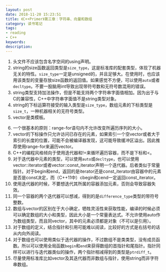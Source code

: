 ```yaml
---
layout: post
date: 2018-11-20 15:23:51
title: 《C++Primer》第三章：字符串、向量和数组
category: 读书笔记
tags:
- reading
- C++
keywords:
description:
---
```

1. 头文件不应该包含名字空间的using声明。
2. string的size函数返回类型是`size_type`，这是标准库的配套类型，体现了机器无关的特性。`size_type`一定是unsigned的，并且足够大。在使用时，也应该用该类型的变量存放size函数的返回值。如果感觉不方便，可以使用`auto`或者`decltype`。不要一股脑用int导致出现带符号数和无符号数混用的错误。
3. string类型支持加法操作，但是不能支持两个字符串字面值相加。因为出于与C的兼容性，C++中字符串字面值不是string类型对象。
4. string的下标运算符接受的输入类型是`size_type`，数组元素的下标类型是`size_t`，一种机器相关的无符号类型。
5. vector是类模板。

<!-- more -->

6. 一个很基本的原则：range-for语句内不允许改变所遍历序列的大小。
7. vector的下标操作只允许访问已存在的元素，如果索引一个空vector或者大于索引的长度的位置，可能不会被编译器发现，这可能导致缓冲区溢出。因此推荐使用range-for来遍历vector。
8. C++的编程风格倾向于使用迭代器和!=来循环遍历容器，而不是下标和<。
9. 对于迭代器中元素的类型，可以使用`auto`或`decltype`，也可以使用vector<T>::iterator或者vector<T>::const_iterator声明一个迭代器。后者类似于常量指针。对于begin和end，返回的是iterator还是const_iterator由容器中的元素是否是const决定，而（C++11中）cbegin和cend一定返回const_iterator。
10. 使用迭代器的时候，不要想迭代其所属的容器添加元素，否则会导致容器失效。
11. 同一个容器的两个迭代器可以想减，得到的是`difference_type`类型的带符号整数。
12. 数组与vector的区别在于大小确定，牺牲灵活性来获取性能，编译的时候必须可以确定数组的大小和类型，因此大小是一个常量表达式。不允许使用auto作为数组类型，而且同vector，其中的元素必须都是对象（不可以是引用）。
13. 对于数组的定义，结合指针和引用可能难以阅读，比较好的方式是右括号的话从内向外阅读。
14. 对于数组也可以使用类似于迭代器的操作，不过数组不是类类型，没有成员函数。所以可以使用全局函数`begin`和`end`来获得数组的首指针和尾指针。指针同样可以进行与迭代器类似的操作，两个指针相减得到的类型是`ptrdiff_t`。
15. 尽量使用标准库比如vector及其迭代器而非数组与指针，使用string而非字符串数组。

